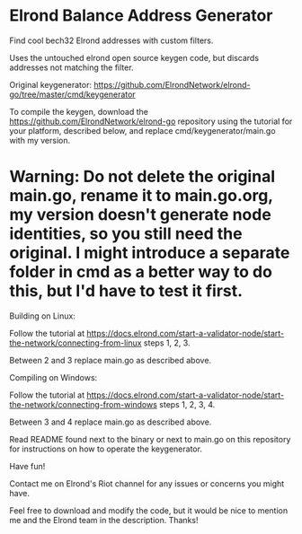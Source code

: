 # Elrond Balance Address Generator

Find cool bech32 Elrond addresses with custom filters.

Uses the untouched elrond open source keygen code, but discards addresses not matching the filter.

Original keygenerator: https://github.com/ElrondNetwork/elrond-go/tree/master/cmd/keygenerator

To compile the keygen, download the https://github.com/ElrondNetwork/elrond-go repository using the tutorial for your platform, described below, and replace cmd/keygenerator/main.go with my version.

# Warning: Do not delete the original main.go, rename it to main.go.org, my version doesn't generate node identities, so you still need the original. I might introduce a separate folder in cmd as a better way to do this, but I'd have to test it first.

Building on Linux:

Follow the tutorial at https://docs.elrond.com/start-a-validator-node/start-the-network/connecting-from-linux steps 1, 2, 3.

Between 2 and 3 replace main.go as described above.

Compiling on Windows:

Follow the tutorial at https://docs.elrond.com/start-a-validator-node/start-the-network/connecting-from-windows steps 1, 2, 3, 4.

Between 3 and 4 replace main.go as described above.

Read README found next to the binary or next to main.go on this repository for instructions on how to operate the keygenerator.

Have fun!

Contact me on Elrond's Riot channel for any issues or concerns you might have.

Feel free to download and modify the code, but it would be nice to mention me and the Elrond team in the description. Thanks!
